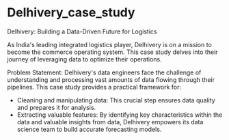 # Delhivery_case_study
Delhivery: Building a Data-Driven Future for Logistics

As India's leading integrated logistics player, Delhivery is on a mission to become the commerce operating system.  This case study delves into their journey of leveraging data to optimize their operations.

Problem Statement:
Delhivery's data engineers face the challenge of understanding and processing vast amounts of data flowing through their pipelines. This case study provides a practical framework for:
* Cleaning and manipulating data: This crucial step ensures data quality and prepares it for analysis.
* Extracting valuable features: By identifying key characteristics within the data and valuable insights from data, Delhivery empowers its data science team to build accurate forecasting models.
  

